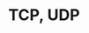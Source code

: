 <h1 id="tcp-udp">TCP, UDP</h1>
<p><img alt="" src="https://velog.velcdn.com/images/tonyhan18/post/f2e7fd90-a2dd-437b-a2df-ffdf68b53572/image.png" /></p>
<p><img alt="" src="https://velog.velcdn.com/images/tonyhan18/post/22d8e541-e1e7-49fd-ab3e-5a4e1ed1b1c6/image.png" /></p>